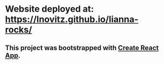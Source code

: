 # Website deployed at: https://lnovitz.github.io/lianna-rocks/

## This project was bootstrapped with [Create React App](https://github.com/facebook/create-react-app).

